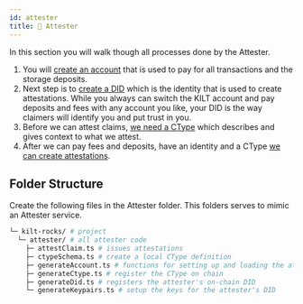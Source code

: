 ```yaml
---
id: attester
title: 🏢 Attester
---
```


In this section you will walk though all processes done by the <span class="label-role attester">Attester</span>.

1. You will [create an account](./account) that is used to pay for all transactions and the storage deposits.
2. Next step is to [create a DID](./did) which is the identity that is used to create attestations.
   While you always can switch the KILT account and pay deposits and fees with any account you like, your DID is the way claimers will identify you and put trust in you.
3. Before we can attest claims, [we need a CType](./ctype) which describes and gives context to what we attest.
4. After we can pay fees and deposits, have an identity and a CType [we can create attestations](../attestation).

## Folder Structure

Create the following files in the <span class="label-role attester">Attester</span> folder.
This folders serves to mimic an <span class="label-role attester">Attester</span> service.

```bash
└─ kilt-rocks/ # project
  └─ attester/ # all attester code
    ├─ attestClaim.ts # issues attestations
    ├─ ctypeSchema.ts # create a local CType definition
    ├─ generateAccount.ts # functions for setting up and loading the attester's account
    ├─ generateCtype.ts # register the CType on chain
    ├─ generateDid.ts # registers the attester's on-chain DID
    └─ generateKeypairs.ts # setup the keys for the attester's DID
```
